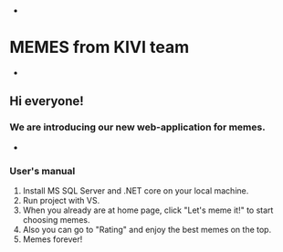 *
# MEMES from KIVI team
*
## Hi everyone!
### We are introducing our new web-application for memes.
*
### User's manual
1. Install MS SQL Server and .NET core on your local machine.
2. Run project with VS.
3. When you already are at home page, click "Let's meme it!" to start choosing memes. 
4. Also you can go to "Rating" and enjoy the best memes on the top.
5. Memes forever!